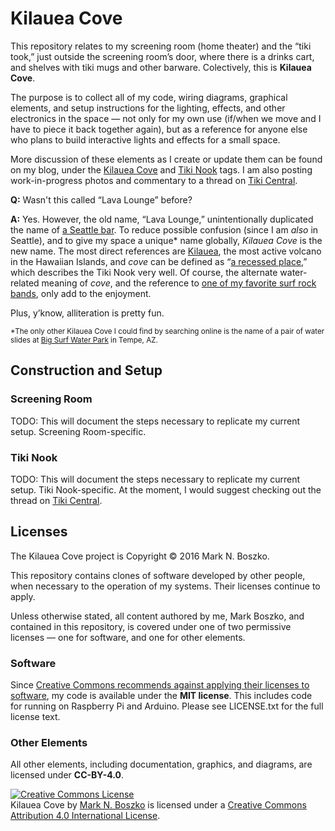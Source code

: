 # Kilauea Cove

This repository relates to my screening room (home theater) and the “tiki took,” just outside the screening room’s door, where there is a drinks cart, and shelves with tiki mugs and other barware. Colectively, this is **Kilauea Cove**.

The purpose is to collect all of my code, wiring diagrams, graphical elements, and setup instructions for the lighting, effects, and other electronics in the space — not only for my own use (if/when we move and I have to piece it back together again), but as a reference for anyone else who plans to build interactive lights and effects for a small space.

More discussion of these elements as I create or update them can be found on my blog, under the [Kilauea Cove](http://stationinthemetro.com/tag/kilauea-cove) and [Tiki Nook](http://stationinthemetro.com/tag/tiki-nook) tags. I am also posting work-in-progress photos and commentary to a thread on [Tiki Central](http://www.tikiroom.com/tikicentral/bb/viewtopic.php?topic=51211&forum=20&25).

**Q:** Wasn't this called “Lava Lounge” before?

**A:** Yes. However, the old name, “Lava Lounge,” unintentionally duplicated the name of [a Seattle bar](https://critiki.com/location/lava-lounge-seattle-173/). To reduce possible confusion (since I am *also* in Seattle), and to give my space a unique\* name globally, *Kilauea Cove* is the new name. The most direct references are [Kilauea](https://en.wikipedia.org/wiki/Kīlauea), the most active volcano in the Hawaiian Islands, and *cove* can be defined as “[a recessed place](http://www.merriam-webster.com/dictionary/cove),” which describes the Tiki Nook very well. Of course, the alternate water-related meaning of *cove*, and the reference to [one of my favorite surf rock bands](http://www.kilaueas.de), only add to the enjoyment.

Plus, y’know, alliteration is pretty fun.

<sub>\*The only other Kilauea Cove I could find by searching online is the name of a pair of water slides at [Big Surf Water Park](http://bigsurffun.com/rides/) in Tempe, AZ.</sub>

## Construction and Setup

### Screening Room

TODO: This will document the steps necessary to replicate my current setup. Screening Room-specific.

### Tiki Nook

TODO: This will document the steps necessary to replicate my current setup. Tiki Nook-specific. At the moment, I would suggest checking out the thread on [Tiki Central](http://www.tikiroom.com/tikicentral/bb/viewtopic.php?topic=51211&forum=20&25).

## Licenses

The Kilauea Cove project is Copyright © 2016 Mark N. Boszko.

This repository contains clones of software developed by other people, when necessary to the operation of my systems. Their licenses continue to apply.

Unless otherwise stated, all content authored by me, Mark Boszko, and contained in this repository, is covered under one of two permissive licenses — one for software, and one for other elements.

### Software

Since [Creative Commons recommends against applying their licenses to software](https://creativecommons.org/faq/#can-i-apply-a-creative-commons-license-to-software), my code is available under the **MIT license**. This includes code for running on Raspberry Pi and Arduino. Please see LICENSE.txt for the full license text.

### Other Elements

All other elements, including documentation, graphics, and diagrams, are licensed under **CC-BY-4.0**.

<a rel="license" href="http://creativecommons.org/licenses/by/4.0/"><img alt="Creative Commons License" style="border-width:0" src="https://i.creativecommons.org/l/by/4.0/88x31.png" /></a><br /><span xmlns:dct="http://purl.org/dc/terms/" property="dct:title">Kilauea Cove</span> by <a xmlns:cc="http://creativecommons.org/ns#" href="http://stationinthemetro.com/tag/lava-lounge" property="cc:attributionName" rel="cc:attributionURL">Mark N. Boszko</a> is licensed under a <a rel="license" href="http://creativecommons.org/licenses/by/4.0/">Creative Commons Attribution 4.0 International License</a>.
